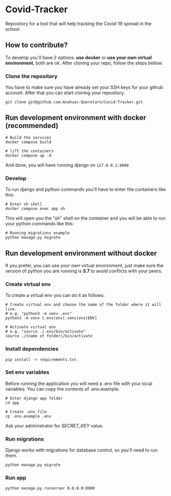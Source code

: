 # Covid-Tracker

Repository for a tool that will help tracking the Covid-19 spread in the school

## How to contribute?
To develop you'll have 2 options: **use docker** or **use your own virtual environment**, both are ok.
After cloning your repo, follow the steps bellow.

### Clone the repository
You have to make sure you have already set your SSH keys for your github account.
After that you can start cloning your repository. 

```
git clone git@github.com:Anahuac-Queretaro/Covid-Tracker.git 
```

## Run development environment with docker (recommended)

```
# Build the services
docker compose build

# lift the containers
docker compose up -d
```

And done, you will have running django on `127.0.0.1:8000`

### Develop
To run django and python commands you'll have to enter the containers like this:
```
# Enter sh shell
docker compose exec app sh
```
This will open you the "sh" shell on the container and you will be able to run your python commands like this:

```
# Running migrations example
python manage.py migrate
```

## Run development environment without docker
If you prefer, you can use your own virtual environment, just make sure the version of python you are running is **3.7** to avoid conflicts with your peers.

### Create virtual env
To create a virtual env you can do it as follows:

```
# Create virtual env and choose the name of the folder where it will live.
# e.g. "python3 -m venv .env"
python3 -m venv [.env|env|.venv|env|ENV]

# Activate virtual env
# e.g. "source ./.env/bin/activate"
source ./[name of folder]/bin/activate
```

### Install dependencies

```
pip install -r requirements.txt
```
### Set env variables
Before running the application you will need a .env file with your local variables.
You can copy the contents of .env.example.
```
# Enter django app folder
cd app

# Create .env file
cp .env.example .env
```
Ask your administrator for _SECRET_KEY_ value.

### Run migrations
Django works with migrations for database control, so you'll need to run them.
```
python manage.py migrate
```

### Run app

```
python manage.py runserver 0.0.0.0:8000
```

